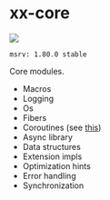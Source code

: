 # xx-core

![](https://github.com/davidzeng0/xx-core/actions/workflows/build.yml/badge.svg?event=push)

`msrv: 1.80.0 stable`

Core modules.

- Macros
- Logging
- Os
- Fibers
- Coroutines (see [this](src/coroutines/README.md))
- Async library
- Data structures
- Extension impls
- Optimization hints
- Error handling
- Synchronization